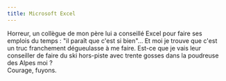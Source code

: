 ```yaml
---
title: Microsoft Excel
---
```


Horreur, un collègue de mon père lui a conseillé Excel pour faire ses emplois
du temps : "il paraît que c'est si bien"... Et moi je trouve que c'est un truc
franchement dégueulasse à me faire. Est-ce que je vais leur conseiller de
faire du ski hors-piste avec trente gosses dans la poudreuse des Alpes moi ?  
Courage, fuyons.

